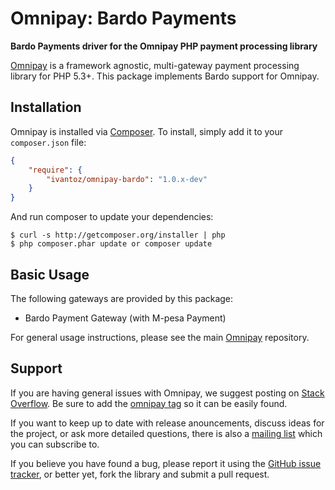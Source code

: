 # Omnipay: Bardo Payments

**Bardo Payments driver for the Omnipay PHP payment processing library**


[Omnipay](https://github.com/omnipay/omnipay) is a framework agnostic, multi-gateway payment
processing library for PHP 5.3+. This package implements Bardo support for Omnipay.

## Installation

Omnipay is installed via [Composer](http://getcomposer.org/). To install, simply add it
to your `composer.json` file:

```json
{
    "require": {
        "ivantoz/omnipay-bardo": "1.0.x-dev"
    }
}
```

And run composer to update your dependencies:

    $ curl -s http://getcomposer.org/installer | php
    $ php composer.phar update or composer update

## Basic Usage

The following gateways are provided by this package:

* Bardo Payment Gateway (with M-pesa Payment)

For general usage instructions, please see the main [Omnipay](https://github.com/omnipay/omnipay)
repository.

## Support

If you are having general issues with Omnipay, we suggest posting on
[Stack Overflow](http://stackoverflow.com/). Be sure to add the
[omnipay tag](http://stackoverflow.com/questions/tagged/omnipay) so it can be easily found.

If you want to keep up to date with release anouncements, discuss ideas for the project,
or ask more detailed questions, there is also a [mailing list](https://groups.google.com/forum/#!forum/omnipay) which
you can subscribe to.

If you believe you have found a bug, please report it using the [GitHub issue tracker](https://github.com/ivantoz/omnipay-bardo/issues),
or better yet, fork the library and submit a pull request.
